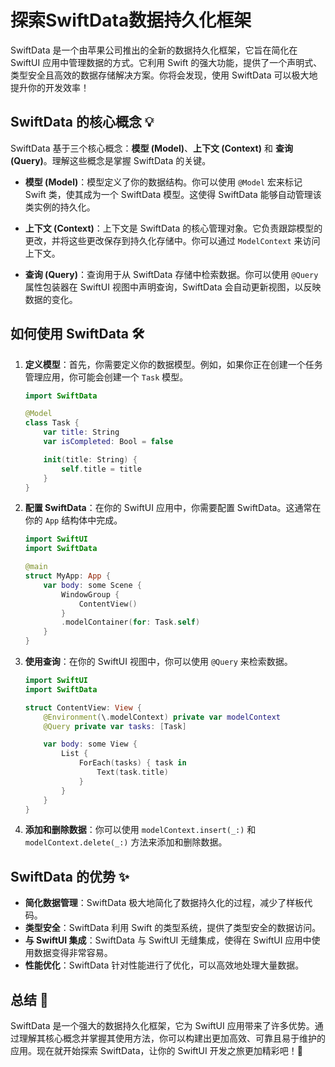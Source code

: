 ﻿# 探索SwiftData数据持久化框架

SwiftData 是一个由苹果公司推出的全新的数据持久化框架，它旨在简化在 SwiftUI 应用中管理数据的方式。它利用 Swift 的强大功能，提供了一个声明式、类型安全且高效的数据存储解决方案。你将会发现，使用 SwiftData 可以极大地提升你的开发效率！

## SwiftData 的核心概念 💡

SwiftData 基于三个核心概念：**模型 (Model)**、**上下文 (Context)** 和 **查询 (Query)**。理解这些概念是掌握 SwiftData 的关键。

*   **模型 (Model)**：模型定义了你的数据结构。你可以使用 `@Model` 宏来标记 Swift 类，使其成为一个 SwiftData 模型。这使得 SwiftData 能够自动管理该类实例的持久化。

*   **上下文 (Context)**：上下文是 SwiftData 的核心管理对象。它负责跟踪模型的更改，并将这些更改保存到持久化存储中。你可以通过 `ModelContext` 来访问上下文。

*   **查询 (Query)**：查询用于从 SwiftData 存储中检索数据。你可以使用 `@Query` 属性包装器在 SwiftUI 视图中声明查询，SwiftData 会自动更新视图，以反映数据的变化。

## 如何使用 SwiftData 🛠️

1.  **定义模型**：首先，你需要定义你的数据模型。例如，如果你正在创建一个任务管理应用，你可能会创建一个 `Task` 模型。

    ```swift
    import SwiftData
    
    @Model
    class Task {
        var title: String
        var isCompleted: Bool = false
    
        init(title: String) {
            self.title = title
        }
    }
    ```

2.  **配置 SwiftData**：在你的 SwiftUI 应用中，你需要配置 SwiftData。这通常在你的 `App` 结构体中完成。

    ```swift
    import SwiftUI
    import SwiftData
    
    @main
    struct MyApp: App {
        var body: some Scene {
            WindowGroup {
                ContentView()
            }
            .modelContainer(for: Task.self)
        }
    }
    ```

3.  **使用查询**：在你的 SwiftUI 视图中，你可以使用 `@Query` 来检索数据。

    ```swift
    import SwiftUI
    import SwiftData
    
    struct ContentView: View {
        @Environment(\.modelContext) private var modelContext
        @Query private var tasks: [Task]
    
        var body: some View {
            List {
                ForEach(tasks) { task in
                    Text(task.title)
                }
            }
        }
    }
    ```

4.  **添加和删除数据**：你可以使用 `modelContext.insert(_:)` 和 `modelContext.delete(_:)` 方法来添加和删除数据。

## SwiftData 的优势 ✨

*   **简化数据管理**：SwiftData 极大地简化了数据持久化的过程，减少了样板代码。
*   **类型安全**：SwiftData 利用 Swift 的类型系统，提供了类型安全的数据访问。
*   **与 SwiftUI 集成**：SwiftData 与 SwiftUI 无缝集成，使得在 SwiftUI 应用中使用数据变得非常容易。
*   **性能优化**：SwiftData 针对性能进行了优化，可以高效地处理大量数据。

## 总结 🎉

SwiftData 是一个强大的数据持久化框架，它为 SwiftUI 应用带来了许多优势。通过理解其核心概念并掌握其使用方法，你可以构建出更加高效、可靠且易于维护的应用。现在就开始探索 SwiftData，让你的 SwiftUI 开发之旅更加精彩吧！🚀